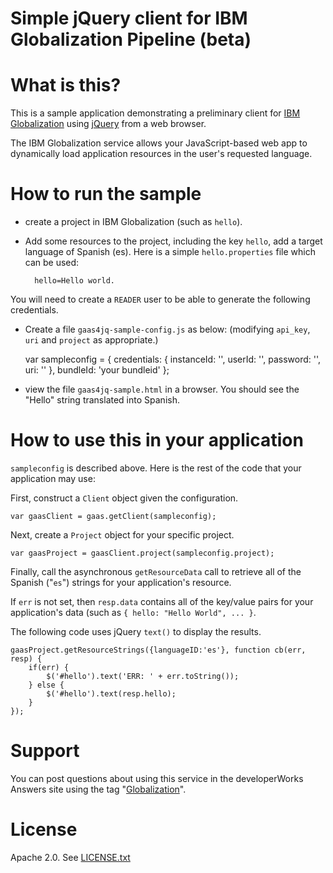 Simple jQuery client for IBM Globalization Pipeline (beta)
===

# What is this?

This is a sample application demonstrating a  preliminary client for
[IBM Globalization](https://ibm.biz/BluemixGlobalization) using [jQuery](https://jquery.org/)
from a web browser.

The IBM Globalization service allows your JavaScript-based web app to dynamically load
application resources in the user's requested language.

# How to run the sample

* create a project in IBM Globalization (such as `hello`).
* Add some resources to the project, including the key `hello`, add a target language of Spanish (es).
Here is a simple `hello.properties` file which can be used:

        hello=Hello world.

You will need to create a `READER` user to be able to generate the following credentials.

* Create a file `gaas4jq-sample-config.js` as below: (modifying `api_key`, `uri` and `project` as appropriate.)

    var sampleconfig = {
    credentials: 
        { instanceId: '<instanceid>',
            userId: '<READER userid>',
            password: '<READER password>',
            uri: '<uri>' },
        bundleId: 'your bundleid' };
         
* view the file `gaas4jq-sample.html` in a browser. You should see the "Hello" string translated into Spanish.

# How to use this in your application

`sampleconfig` is described above. Here is the rest of the code that your application may use:

First, construct a `Client` object given the configuration.

    var gaasClient = gaas.getClient(sampleconfig);

Next, create a `Project` object for your specific project. 

    var gaasProject = gaasClient.project(sampleconfig.project);

Finally, call the asynchronous `getResourceData` call to retrieve all of the Spanish ("`es`")
strings for your application's resource.

If `err` is not set, then `resp.data` contains all of the key/value pairs for
your application's data (such as `{ hello: "Hello World", ... }`. 

The following code uses jQuery `text()` to display the results.

    gaasProject.getResourceStrings({languageID:'es'}, function cb(err, resp) {
        if(err) { 
            $('#hello').text('ERR: ' + err.toString());
        } else {
            $('#hello').text(resp.hello);
        }
    });

# Support

You can post questions about using this service in the developerWorks Answers site
using the tag "[Globalization](https://developer.ibm.com/answers/topics/globalization/)".

# License

Apache 2.0. See [LICENSE.txt](../LICENSE.txt)
